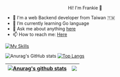 <p align="center">Hi! I'm Frankie 👋</p>

- 🔭 I'm a web Backend developer from Taiwan 🇹🇼
- 🌱 I’m currently learning Go language
- 💬 Ask me about anything [here]([url](https://github.com/Frankie0702111/Frankie0702111/issues))
- 📫 How to reach me: <a href="mailto:frankie0702111@gmail.com">Here</a>

<!-- <code><img height="20" src="https://github.com/Frankie0702111/Frankie0702111/blob/master/img/golang.jpeg"></code>
<code><img height="20" src="https://github.com/Frankie0702111/Frankie0702111/blob/master/img/laravel.png"></code>
<code><img height="20" src="https://github.com/Frankie0702111/Frankie0702111/blob/master/img/vue.png"></code>
<code><img height="20" src="https://github.com/Frankie0702111/Frankie0702111/blob/master/img/mysql_.png"></code> -->
[![My Skills](https://skillicons.dev/icons?i=go,laravel,vue,mysql)](https://skillicons.dev)

![Anurag's GitHub stats](https://github-readme-stats.vercel.app/api?username=Frankie0702111&show_icons=trueinclude_all_commits=true&theme=gruvbox)
[![Top Langs](https://github-readme-stats.vercel.app/api/top-langs/?username=Frankie0702111&theme=gruvbox&layout=compact)](https://github.com/anuraghazra/github-readme-stats)

| <a href="https://github.com/anuraghazra/github-readme-stats"><img align="center" src="https://github-readme-stats.vercel.app/api?username=Frankie0702111&show_icons=true&include_all_commits=true&theme=buefy&hide_border=true" alt="Anurag's github stats" /></a> | <a href="https://github.com/anuraghazra/github-readme-stats"><img align="center" src="https://github-readme-stats.vercel.app/api/top-langs/?username=Frankie0702111&layout=compact&theme=buefy&hide_border=true" /></a> |
| ------------- | ------------- |

